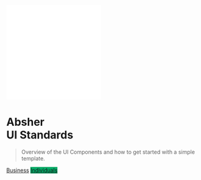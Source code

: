 ![logo](images/absher.png ':size=200x200:disabled')

# Absher <br/>UI Standards

> Overview of the UI Components and how to get started with a simple template. 

<!-- - Simple and lightweight
- No statically built html files
- Multiple themes -->

<!-- [GitHub](https://github.com/docsifyjs/docsify/) -->
<a href="/business/#/README">Business</a>
<a href="/individuals/#/README" style="background: #00ab67 !important;border-color: #00ab67;">Individuals</a>